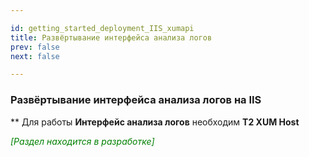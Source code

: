 ```yaml
---

id: getting_started_deployment_IIS_xumapi
title: Развёртывание интерфейса анализа логов
prev: false
next: false 

---
```


### Развёртывание интерфейса анализа логов на IIS

\*\* Для работы **Интерфейс анализа логов** необходим **T2 XUM Host**


<font color="green">

*\[Раздел находится в разработке\]*

</font>